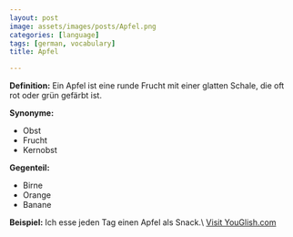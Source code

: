 ```yaml
---
layout: post
image: assets/images/posts/Apfel.png
categories: [language]
tags: [german, vocabulary]
title: Apfel

---
```


**Definition:**
Ein Apfel ist eine runde Frucht mit einer glatten Schale, die oft rot oder grün gefärbt ist.

**Synonyme:**
- Obst
- Frucht
- Kernobst

**Gegenteil:**
- Birne
- Orange
- Banane

**Beispiel:**
Ich esse jeden Tag einen Apfel als Snack.\ <a id="yg-widget-0" class="youglish-widget" data-query="Apfel" data-lang="german" data-components="8412" data-auto-start="0" data-bkg-color="theme_light" data-title="How%20to%20pronounce%20Apfel%20in%20German"  rel="nofollow" href="https://youglish.com">Visit YouGlish.com</a><script async src="https://youglish.com/public/emb/widget.js" charset="utf-8"></script>